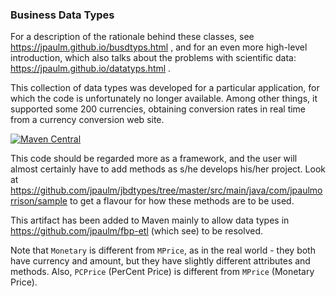 ### Business Data Types

For a description of the rationale behind these 
classes, see https://jpaulm.github.io/busdtyps.html ,
and for an even more high-level introduction, which also talks about the problems with scientific data: 
https://jpaulm.github.io/datatyps.html . 

This collection of data types was developed for a particular application, for which the code is unfortunately no longer available.  Among other things, it supported some 200 currencies, obtaining conversion rates in real time from a currency conversion web site.

[![Maven Central](https://img.shields.io/maven-central/v/com.jpaulmorrison/jbdtypes.svg?label=JBDTypes)](https://search.maven.org/search?q=g:%22com.jpaulmorrison%22%20AND%20a:%22jbdtypes%22)

This code should be regarded more as a framework, and the user will almost certainly have to add methods as s/he develops his/her project.  Look at https://github.com/jpaulm/jbdtypes/tree/master/src/main/java/com/jpaulmorrison/sample to get a flavour for how these methods are to be used.

This artifact has been added to Maven mainly to allow data types in https://github.com/jpaulm/fbp-etl (which see) to be resolved.

Note that `Monetary` is different from `MPrice`, as in the real world - they both have currency and amount, but they have slightly different attributes and methods.  Also, `PCPrice` (PerCent Price) is different from `MPrice` (Monetary Price).
